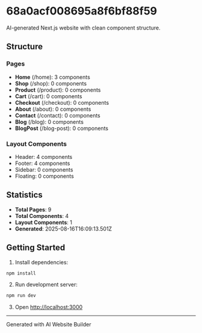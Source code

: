 # 68a0acf008695a8f6bf88f59

AI-generated Next.js website with clean component structure.

## Structure

### Pages
- **Home** (/home): 3 components
- **Shop** (/shop): 0 components
- **Product** (/product): 0 components
- **Cart** (/cart): 0 components
- **Checkout** (/checkout): 0 components
- **About** (/about): 0 components
- **Contact** (/contact): 0 components
- **Blog** (/blog): 0 components
- **BlogPost** (/blog-post): 0 components

### Layout Components
- Header: 4 components
- Footer: 4 components
- Sidebar: 0 components
- Floating: 0 components

## Statistics
- **Total Pages**: 9
- **Total Components**: 4
- **Layout Components**: 1
- **Generated**: 2025-08-16T16:09:13.501Z

## Getting Started

1. Install dependencies:
```bash
npm install
```

2. Run development server:
```bash
npm run dev
```

3. Open [http://localhost:3000](http://localhost:3000)

---
Generated with AI Website Builder

